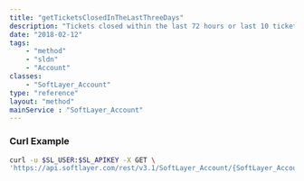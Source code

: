 ```yaml
---
title: "getTicketsClosedInTheLastThreeDays"
description: "Tickets closed within the last 72 hours or last 10 tickets, whichever is less, associated with an account."
date: "2018-02-12"
tags:
    - "method"
    - "sldn"
    - "Account"
classes:
    - "SoftLayer_Account"
type: "reference"
layout: "method"
mainService : "SoftLayer_Account"
---
```


### Curl Example
```bash
curl -u $SL_USER:$SL_APIKEY -X GET \
'https://api.softlayer.com/rest/v3.1/SoftLayer_Account/{SoftLayer_AccountID}/getTicketsClosedInTheLastThreeDays'
```
